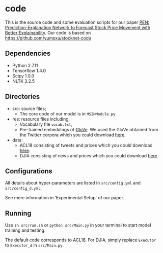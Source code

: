 # code
This is the source code and some evaluation scripts for our paper [PEN: Prediction-Explanation Network to Forecast Stock Price Movement with Better Explainability]().
Our code is based on https://github.com/yumoxu/stocknet-code




## Dependencies
- Python 2.7.11
- Tensorflow 1.4.0
- Scipy 1.0.0
- NLTK 3.2.5


## Directories
- src: source files;
    - The core code of our model is in `MSINModule.py`
- res: resource files including,
    - Vocabulary file `vocab.txt`;
    - Pre-trained embeddings of [GloVe](https://github.com/stanfordnlp/GloVe). We used the GloVe obtained from the Twitter corpora which you could download [here](http://nlp.stanford.edu/data/wordvecs/glove.twitter.27B.zip).
- data:
    - ACL18 consisting of tweets and prices which you could download [here](https://github.com/yumoxu/stocknet-dataset).
    - DJIA consisting of news and prices which you could download [here](https://www.kaggle.com/datasets/aaron7sun/stocknews).


## Configurations
All details about hyper-parameters are listed in `src/config.yml` and `src/config_d.yml`. 

See more information in 'Experimental Setup' of our paper.

## Running
Use `sh src/run.sh` or `python src/Main.py` in your terminal to start model training and testing. 

The default code corresponds to ACL18.
For DJIA, simply replace `Executor` to `Executor_d` in `src/Main.py`.
